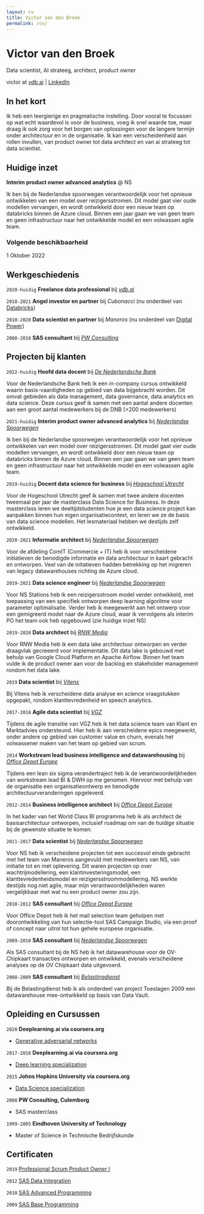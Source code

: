 ```yaml
---
layout: cv
title: Victor van den Broek
permalink: /cv/
---
```

# Victor van den Broek
Data scientist, AI strateeg, architect, product owner

<div id="webaddress">
victor at <a href="https://vdb.ai/">vdb.ai</a> | <a href="https://www.linkedin.com/in/victorvdb/">LinkedIn</a>
</div>

## In het kort

Ik heb een leergierige en pragmatische instelling. Door vooral te focussen op wat echt waardevol is voor de business, voeg ik snel waarde toe, maar draag ik ook zorg voor het borgen van oplossingen voor de langere termijn onder architectuur en in de organisatie. Ik kan een verscheidenheid aan rollen invullen, van product owner tot data architect en van ai strateeg tot data scientist.

## Huidige inzet

__Interim product owner advanced analytics__ @ NS

Ik ben bij de Nederlandse spoorwegen verantwoordelijk voor het opnieuw ontwikkelen van een model over reizigersstromen. Dit model gaat vier oude modellen vervangen, en wordt ontwikkeld door een nieuw team op databricks binnen de Azure cloud. Binnen een jaar gaan we van geen team en geen infrastructuur naar het ontwikkelde model en een volwassen agile team.

### Volgende beschikbaarheid

1 Oktober 2022

## Werkgeschiedenis
`2020-huidig`
__Freelance data professional__ bij [_vdb.ai_](https://vdb.ai)

`2018-2021`
__Angel investor en partner__ bij _Cubonacci_ (nu onderdeel van [Databricks](https://databricks.com/blog/2021/07/02/a-shared-vision-for-data-teams-why-cubonacci-joined-databricks.html))

`2010-2020`
__Data scientist en partner__ bij _Maneros_ (nu onderdeel van [Digital Power](https://digital-power.com/maneros))

`2008-2010`
__SAS consultant__ bij [_PW Consulting_](https://www.pwconsulting.nl)

## Projecten bij klanten

`2022-huidig`
__Hoofd data docent__ bij [_De Nederlandsche Bank_](https://www.dnb.nl/)

Voor de Nederlandsche Bank heb ik een in-company cursus ontwikkeld waarin basis-vaardigheden op gebied van data bijgebracht worden. Dit omvat gebieden als data management, data governance, data analytics en data science. Deze cursus geef ik samen met een aantal andere docenten aan een groot aantal medewerkers bij de DNB (>200 medewerkers)

`2021-huidig`
__Interim product owner advanced analytics__ bij [_Nederlandse Spoorwegen_](https://www.ns.nl/)

Ik ben bij de Nederlandse spoorwegen verantwoordelijk voor het opnieuw ontwikkelen van een model over reizigersstromen. Dit model gaat vier oude modellen vervangen, en wordt ontwikkeld door een nieuw team op databricks binnen de Azure cloud. Binnen een jaar gaan we van geen team en geen infrastructuur naar het ontwikkelde model en een volwassen agile team.

`2019-huidig`
__Docent data science for business__ bij [_Hogeschool Utrecht_](https://www.hu.nl)

Voor de Hogeschool Utrecht geef ik samen met twee andere docenten tweemaal per jaar de masterclass Data Science for Business. In deze masterclass leren we deeltijdstudenten hoe je een data science project kan aanpakken binnen hun eigen organisatiecontext, en leren we ze de basis van data science modellen. Het lesmateriaal hebben we destijds zelf ontwikkeld.

`2020-2021`
__Informatie architect__ bij [_Nederlandse Spoorwegen_](https://www.ns.nl)

Voor de afdeling ComIT (Commercie + IT) heb ik voor verscheidene initiatieven de benodigde informatie en data architectuur in kaart gebracht en ontworpen. Veel van de initatieven hadden betrekking op het migreren van legacy datawarehouses richting de Azure cloud.

`2019-2021`
__Data science engineer__ bij [_Nederlandse Spoorwegen_](https://www.ns.nl)

Voor NS Stations heb ik een reizigersstroom model verder ontwikkeld, met toepassing van een specifiek ontworpen deep learning algoritme voor parameter optimalisatie. Verder heb ik meegewerkt aan het ontwerp voor een gemigreerd model naar de Azure cloud, waar ik vervolgens als interim PO het team ook heb opgebouwd (zie huidige inzet NS)

`2019-2020`
__Data architect__ bij [_RNW Media_](https://www.rnw.org)

Voor RNW Media heb ik een data lake architectuur ontworpen en verder draagvlak gecreeerd voor implementatie. Dit data lake is gebouwd met behulp van Google Cloud Platform en Apache Airflow. Binnen het team vulde ik de product owner aan voor de backlog en stakeholder management rondom het data lake.

`2019`
__Data scientist__ bij [_Vitens_](https://www.vitens.nl)

Bij Vitens heb ik verscheidene data analyse en science vraagstukken opgepakt, rondom klanttevredenheid en speech analytics.

`2017-2018`
__Agile data scientist__ bij [_VGZ_](https://www.vgz.nl/)

Tijdens de agile transitie van VGZ heb ik het data science team van Klant en Marktadvies ondersteund. Hier heb ik aan verscheidene epics meegewerkt, onder andere op gebied van customer value en churn, evenals het volwassener maken van het team op gebied van scrum.

`2014`
__Workstream lead business intelligence and datawarehousing__ bij [_Office Depot Europe_](https://www.officedepot.eu)

Tijdens een lean six sigma verandertraject heb ik de verantwoordelijkheden van workstream lead BI & DWH op me genomen. Hiervoor met behulp van de organisatie een organisatieontwerp en benodigde architectuurveranderingen opgeleverd.

`2012-2014`
__Business intelligence architect__ bij [_Office Depot Europe_](https://www.officedepot.eu)

In het kader van het World Class BI programma heb ik als architect de basisarchitectuur ontworpen, inclusief roadmap om van de huidige situatie bij de gewenste situatie te komen.

`2011-2017`
__Data scientist__ bij [_Nederlandse Spoorwegen_](https://www.ns.nl)

Voor NS heb ik verscheidene projecten tot een succesvol einde gebracht met het team van Maneros aangevuld met medewerkers van NS, van initiatie tot en met oplevering. Dit waren projecten op over wachtrijmodellering, een klantinvesteringsmodel, een klanttevredenheidsmodel en reizigersstroommodellering. NS werkte destijds nog niet agile, maar mijn verantwoordelijkheden waren vergelijkbaar met wat nu een product owner zou zijn.

`2010-2012`
__SAS consultant__ bij [_Office Depot Europe_](https://www.officedepot.eu)

Voor Office Depot heb ik het mail selection team geholpen met doorontwikkeling van hun selectie-tool SAS Campaign Studio, via een proof of concept naar uitrol tot hun gehele europese organisatie.

`2009-2010`
__SAS consultant__ bij [_Nederlandse Spoorwegen_](https://www.ns.nl/)

Als SAS consultant bij de NS heb ik het datawarehouse voor de OV-Chipkaart transacties ontworpen en ontwikkeld, evenals verscheidene analyses op de OV Chipkaart data uitgevoerd.

`2008-2009`
__SAS consultant__ bij [_Belastingdienst_](https://www.belastingdienst.nl/)

Bij de Belastingdienst heb ik als onderdeel van project Toeslagen 2009 een datawarehouse mee-ontwikkeld op basis van Data Vault.

## Opleiding en Cursussen

`2020`
__Deeplearning.ai via coursera.org__
- [Generative adversarial networks](https://coursera.org/share/d1490e08649f1555629f246e82cae349)

`2017-2018`
__Deeplearning.ai via coursera.org__
- [Deep learning specialization](https://coursera.org/share/9632c7003388406a8c5efad9c727302a)

`2015`
__Johns Hopkins University via coursera.org__
- [Data Science specialization](https://coursera.org/share/785ee18a8f8355d65a8e50f434625206)

`2008`
__PW Consulting, Culemborg__
- SAS masterclass

`1999-2005`
__Eindhoven University of Technology__
- Master of Science in Technische Bedrijfskunde


## Certificaten

`2019`
[Professional Scrum Product Owner I](https://www.credly.com/badges/f30f95e1-5fed-49bb-8e06-74cf9e5ff5ca/public_url)

`2012`
[SAS Data Integration](https://www.credly.com/badges/43a617e5-ad93-4f1a-8531-e1e239f6ba66/public_url)

`2010`
[SAS Advanced Programming](https://www.credly.com/badges/1359fb4a-7962-40d6-81e7-a3e65a8b143a/public_url)

`2009`
[SAS Base Programming](https://www.credly.com/badges/36005d4f-630b-4a84-8945-e56cc4f172d9/public_url)
